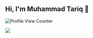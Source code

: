 ## Hi, I'm Muhammad Tariq 👋
![Profile View Counter](https://komarev.com/ghpvc/?username=mahartariq)

<p>
  <a href="https://github.com/DenverCoder1/readme-typing-svg"><img src="https://readme-typing-svg.herokuapp.com?&font=IBM+Plex+Sans&color=abcdef&size=20&lines=Welcome+to+my+GitHub+Profile!;" /></a>
</p>



